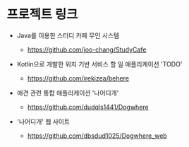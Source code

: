 # 프로젝트 링크

* Java를 이용한 스터디 카페 무인 시스템 <br>
  * https://github.com/joo-chang/StudyCafe

* Kotlin으로 개발한 위치 기반 서비스 할 일 애플리케이션 'TODO' <br>
  * https://github.com/irekizea/behere

* 애견 관련 통합 애플리케이션 '나어디개' <br>
  * https://github.com/dudqls1441/Dogwhere

* '나어디개' 웹 사이트 <br>
  * https://github.com/dbsdud1025/Dogwhere_web

